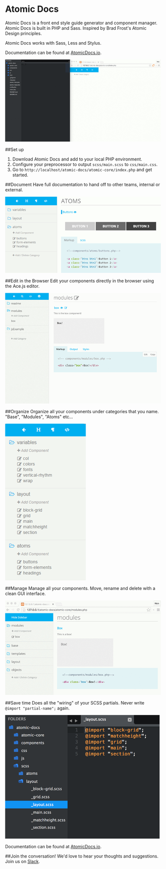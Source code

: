 # Atomic Docs

Atomic Docs is a front end style guide generator and component manager. Atomic Docs is built in PHP and Sass. Inspired by Brad Frost's Atomic Design principles.

Atomic Docs works with Sass, Less and Stylus.

Documentation can be found at <a href="http://atomicdocs.io/">AtomicDocs.io</a>.

<img src="atomic-core/img/demo1.gif" alt="atomic docs gif" />

##Set up

1. Download Atomic Docs and add to your local PHP environment.
2. Configure your preprocessor to output `scss/main.scss` to `css/main.css`.
3. Go to `http://localhost/atomic-docs/atomic-core/index.php` and get started.

##Document
Have full documentation to hand off to other teams, internal or external.

<img src="atomic-core/img/document.png" />

##Edit in the Browser
Edit your components directly in the browser using the Ace.js editor.

<img src="atomic-core/img/editor-gif.gif" />


##Organize
Organize all your components under categories that you name. "Base", "Modules", "Atoms" etc...

<img src="atomic-core/img/organize.png"/>

##Manage
Manage all your components. Move, rename and delete with a clean GUI interface.

<img src="atomic-core/img/manage.gif" />

##Save time
Does all the "wiring" of your SCSS partials. Never write `@import "partial-name";` again.

<img width="500" src="atomic-core/img/helpful.png"/>

Documentation can be found at <a href="http://atomicdocs.io/">AtomicDocs.io</a>.

##Join the conversation!
We'd love to hear your thoughts and suggestions. Join us on <a href="https://nick578.typeform.com/to/NwX0ox">Slack</a>.


